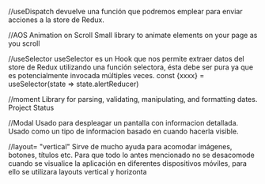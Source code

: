 //useDispatch
devuelve una función que podremos emplear para enviar acciones a la store de Redux.

//AOS
Animation on Scroll
Small library to animate elements on your page as you scroll

//useSelector
useSelector es un Hook que nos permite extraer datos del store de Redux utilizando una función selectora, ésta debe ser pura ya que es potencialmente invocada múltiples veces.
    const {xxxx} = useSelector(state => state.alertReducer)

//moment
Library for parsing, validating, manipulating, and formatting dates. Project Status

//Modal
Usado para despleagar un pantalla con informacion detallada. Usado como un tipo de informacion basado en cuando hacerla visible.

//layout= "vertical"
Sirve de mucho ayuda para acomodar imágenes, botones, títulos etc. Para que todo lo antes mencionado no se desacomode cuando se visualice la aplicación en diferentes dispositivos móviles, para ello se utilizara  layouts vertical y horizonta
